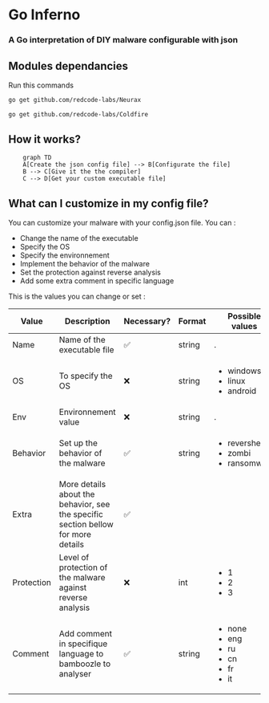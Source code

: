 # Go Inferno

### A Go interpretation of DIY malware configurable with json

## Modules dependancies

Run this commands
```bash
go get github.com/redcode-labs/Neurax

go get github.com/redcode-labs/Coldfire
```

## How it works?

```mermaid
    graph TD
    A[Create the json config file] --> B[Configurate the file]
    B --> C[Give it the the compiler]
    C --> D[Get your custom executable file]
```

## What can I customize in my config file?

You can customize your malware with your config.json file. 
You can : 

* Change the name of the executable
* Specify the OS
* Specify the environnement
* Implement the behavior of the malware
* Set the protection against reverse analysis
* Add some extra comment in specific language

This is the values you can change or set :

| Value | Description | Necessary? | Format | Possible values | example |
|-------|-------------|------------|--------|-----------------|---------|
| Name | Name of the executable file | ✅ | string | . | "Name": "script", |
| OS | To specify the OS | ❌ | string | <ul><li>windows</li><li>linux</li><li>android</li></ul> | "OS": "linux",|
| Env | Environnement value | ❌ | string | . | "Env": "amd64",|
| Behavior | Set up the behavior of the malware | ✅ | string | <ul><li>revershell</li><li>zombi</li><li>ransomware</li></ul> | "Behavior": "revershell",|
| Extra | More details about the behavior, see the specific section bellow for more details | ✅ |  |  |  |
| Protection | Level of protection of the malware against reverse analysis | ❌ | int | <ul><li>1</li><li>2</li><li>3</li></ul> | "Protection": 1, |
| Comment | Add comment in specifique language to bamboozle to analyser | ✅ | string | <ul><li>none</li><li>eng</li><li>ru</li><li>cn</li><li>fr</li><li>it</li></ul> | "Comment": "none", |